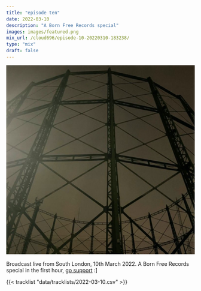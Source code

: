 ```yaml
---
title: "episode ten"
date: 2022-03-10
description: "A Born Free Records special"
images: images/featured.png
mix_url: /cloud696/episode-10-20220310-183238/
type: "mix"
draft: false
---
```


![artwork](images/featured.png)

Broadcast live from South London, 10th March 2022. A Born Free Records special in the first hour, [go support](http://bornfreerecords.org/) :]

{{< tracklist "data/tracklists/2022-03-10.csv" >}}
